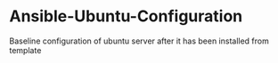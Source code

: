 # Ansible-Ubuntu-Configuration
Baseline configuration of ubuntu server after it has been installed from template
